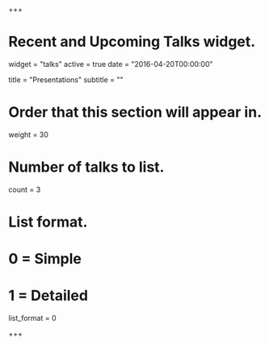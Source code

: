 +++
# Recent and Upcoming Talks widget.
widget = "talks"
active = true
date = "2016-04-20T00:00:00"

title = "Presentations"
subtitle = ""

# Order that this section will appear in.
weight = 30

# Number of talks to list.
count = 3

# List format.
#   0 = Simple
#   1 = Detailed
list_format = 0

+++
